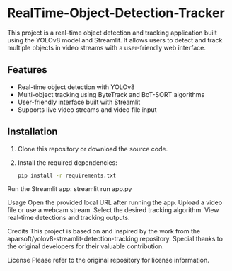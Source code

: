 # RealTime-Object-Detection-Tracker

This project is a real-time object detection and tracking application built using the YOLOv8 model and Streamlit. It allows users to detect and track multiple objects in video streams with a user-friendly web interface.

## Features

- Real-time object detection with YOLOv8
- Multi-object tracking using ByteTrack and BoT-SORT algorithms
- User-friendly interface built with Streamlit
- Supports live video streams and video file input

## Installation

1. Clone this repository or download the source code.
2. Install the required dependencies:

   ```bash
   pip install -r requirements.txt
Run the Streamlit app:
streamlit run app.py

Usage
Open the provided local URL after running the app.
Upload a video file or use a webcam stream.
Select the desired tracking algorithm.
View real-time detections and tracking outputs.

Credits
This project is based on and inspired by the work from the aparsoft/yolov8-streamlit-detection-tracking repository.
Special thanks to the original developers for their valuable contribution.

License
Please refer to the original repository for license information.
